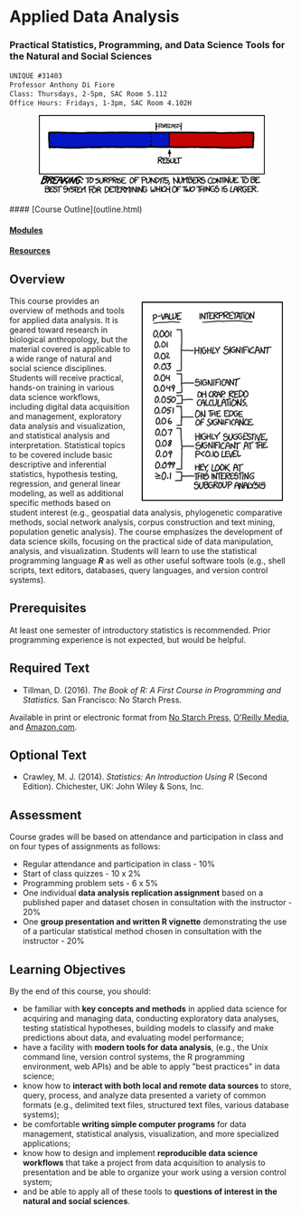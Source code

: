 Applied Data Analysis
================

### Practical Statistics, Programming, and Data Science Tools for the Natural and Social Sciences

    UNIQUE #31403
    Professor Anthony Di Fiore
    Class: Thursdays, 2-5pm, SAC Room 5.112
    Office Hours: Fridays, 1-3pm, SAC Room 4.102H

<p align="center">
<img src="math.png" style="width: 400px"/>
</p>
#### [Course Outline](outline.html)

#### [Modules](modules.html)

#### [Resources](resources.html)

Overview
--------

<img src="p-values.png" style="width: 250px; padding-top: 10px; padding-left: 20px; padding-right: 20px; padding-bottom: 10px" align="right"/>

This course provides an overview of methods and tools for applied data analysis. It is geared toward research in biological anthropology, but the material covered is applicable to a wide range of natural and social science disciplines. Students will receive practical, hands-on training in various data science workflows, including digital data acquisition and management, exploratory data analysis and visualization, and statistical analysis and interpretation. Statistical topics to be covered include basic descriptive and inferential statistics, hypothesis testing, regression, and general linear modeling, as well as additional specific methods based on student interest (e.g., geospatial data analysis, phylogenetic comparative methods, social network analysis, corpus construction and text mining, population genetic analysis). The course emphasizes the development of data science skills, focusing on the practical side of data manipulation, analysis, and visualization. Students will learn to use the statistical programming language ***R*** as well as other useful software tools (e.g., shell scripts, text editors, databases, query languages, and version control systems).

Prerequisites
-------------

At least one semester of introductory statistics is recommended. Prior programming experience is not expected, but would be helpful.

Required Text
-------------

-   Tillman, D. (2016). *The Book of R: A First Course in Programming and Statistics.* San Francisco: No Starch Press.

Available in print or electronic format from [No Starch Press](https://www.nostarch.com/), [O'Reilly Media](http://www.oreilly.com/), and [Amazon.com](https://www.amazon.com/).

Optional Text
-------------

-   Crawley, M. J. (2014). *Statistics: An Introduction Using R* (Second Edition). Chichester, UK: John Wiley & Sons, Inc.

Assessment
----------

Course grades will be based on attendance and participation in class and on four types of assignments as follows:

-   Regular attendance and participation in class - 10%
-   Start of class quizzes - 10 x 2%
-   Programming problem sets - 6 x 5%
-   One individual **data analysis replication assignment** based on a published paper and dataset chosen in consultation with the instructor - 20%
-   One **group presentation and written R vignette** demonstrating the use of a particular statistical method chosen in consultation with the instructor - 20%

Learning Objectives
-------------------

By the end of this course, you should:

-   be familiar with **key concepts and methods** in applied data science for acquiring and managing data, conducting exploratory data analyses, testing statistical hypotheses, building models to classify and make predictions about data, and evaluating model performance;
-   have a facility with **modern tools for data analysis**, (e.g., the Unix command line, version control systems, the R programming environment, web APIs) and be able to apply "best practices" in data science;
-   know how to **interact with both local and remote data sources** to store, query, process, and analyze data presented a variety of common formats (e.g., delimited text files, structured text files, various database systems);
-   be comfortable **writing simple computer programs** for data management, statistical analysis, visualization, and more specialized applications;
-   know how to design and implement **reproducible data science workflows** that take a project from data acquisition to analysis to presentation and be able to organize your work using a version control system;
-   and be able to apply all of these tools to **questions of interest in the natural and social sciences**.
